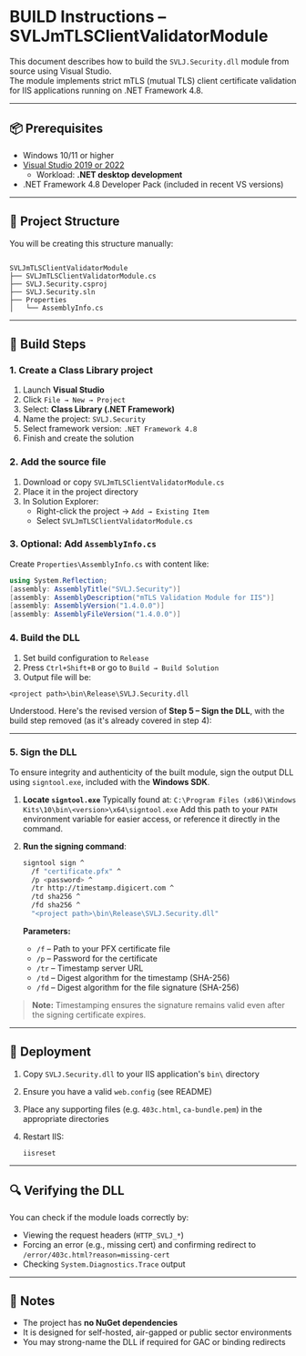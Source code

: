 # BUILD Instructions – SVLJmTLSClientValidatorModule

This document describes how to build the `SVLJ.Security.dll` module from source using Visual Studio.  
The module implements strict mTLS (mutual TLS) client certificate validation for IIS applications running on .NET Framework 4.8.

---

## 📦 Prerequisites

- Windows 10/11 or higher
- [Visual Studio 2019 or 2022](https://visualstudio.microsoft.com/)
  - Workload: **.NET desktop development**
- .NET Framework 4.8 Developer Pack (included in recent VS versions)

---

## 📁 Project Structure

You will be creating this structure manually:

```

SVLJmTLSClientValidatorModule
├── SVLJmTLSClientValidatorModule.cs
├── SVLJ.Security.csproj
├── SVLJ.Security.sln
├── Properties
│   └── AssemblyInfo.cs

````

---

## 🧰 Build Steps

### 1. Create a Class Library project

1. Launch **Visual Studio**
2. Click `File → New → Project`
3. Select: **Class Library (.NET Framework)**
4. Name the project: `SVLJ.Security`
5. Select framework version: `.NET Framework 4.8`
6. Finish and create the solution

### 2. Add the source file

1. Download or copy `SVLJmTLSClientValidatorModule.cs`
2. Place it in the project directory
3. In Solution Explorer:
   - Right-click the project → `Add → Existing Item`
   - Select `SVLJmTLSClientValidatorModule.cs`

### 3. Optional: Add `AssemblyInfo.cs`

Create `Properties\AssemblyInfo.cs` with content like:

```csharp
using System.Reflection;
[assembly: AssemblyTitle("SVLJ.Security")]
[assembly: AssemblyDescription("mTLS Validation Module for IIS")]
[assembly: AssemblyVersion("1.4.0.0")]
[assembly: AssemblyFileVersion("1.4.0.0")]
````

### 4. Build the DLL

1. Set build configuration to `Release`
2. Press `Ctrl+Shift+B` or go to `Build → Build Solution`
3. Output file will be:

```
<project path>\bin\Release\SVLJ.Security.dll
```

Understood. Here's the revised version of **Step 5 – Sign the DLL**, with the build step removed (as it's already covered in step 4):

---

### 5. Sign the DLL

To ensure integrity and authenticity of the built module, sign the output DLL using `signtool.exe`, included with the **Windows SDK**.

1. **Locate `signtool.exe`**
   Typically found at:
   `C:\Program Files (x86)\Windows Kits\10\bin\<version>\x64\signtool.exe`
   Add this path to your `PATH` environment variable for easier access, or reference it directly in the command.

2. **Run the signing command**:

   ```bash
   signtool sign ^
     /f "certificate.pfx" ^
     /p <password> ^
     /tr http://timestamp.digicert.com ^
     /td sha256 ^
     /fd sha256 ^
     "<project path>\bin\Release\SVLJ.Security.dll"
   ```

   **Parameters:**

   * `/f` – Path to your PFX certificate file
   * `/p` – Password for the certificate
   * `/tr` – Timestamp server URL
   * `/td` – Digest algorithm for the timestamp (SHA-256)
   * `/fd` – Digest algorithm for the file signature (SHA-256)

> **Note:** Timestamping ensures the signature remains valid even after the signing certificate expires.

---

## 🚀 Deployment

1. Copy `SVLJ.Security.dll` to your IIS application's `bin\` directory
2. Ensure you have a valid `web.config` (see README)
3. Place any supporting files (e.g. `403c.html`, `ca-bundle.pem`) in the appropriate directories
4. Restart IIS:

   ```
   iisreset
   ```

---

## 🔍 Verifying the DLL

You can check if the module loads correctly by:

* Viewing the request headers (`HTTP_SVLJ_*`)
* Forcing an error (e.g., missing cert) and confirming redirect to `/error/403c.html?reason=missing-cert`
* Checking `System.Diagnostics.Trace` output

---

## 📝 Notes

* The project has **no NuGet dependencies**
* It is designed for self-hosted, air-gapped or public sector environments
* You may strong-name the DLL if required for GAC or binding redirects

